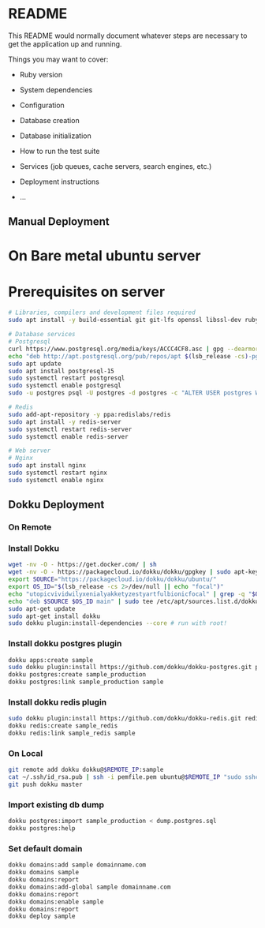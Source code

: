 # README

This README would normally document whatever steps are necessary to get the
application up and running.

Things you may want to cover:

* Ruby version

* System dependencies

* Configuration

* Database creation

* Database initialization

* How to run the test suite

* Services (job queues, cache servers, search engines, etc.)

* Deployment instructions

* ...

## Manual Deployment

# On Bare metal ubuntu server

# Prerequisites on server

```bash
# Libraries, compilers and development files required
sudo apt install -y build-essential git git-lfs openssl libssl-dev ruby ruby-build libmysqlclient-dev libpq-dev libvips42 libxml2-dev curl ca-certificates gnupg libyaml-dev libffi-dev libreadline-dev

# Database services
# Postgresql
curl https://www.postgresql.org/media/keys/ACCC4CF8.asc | gpg --dearmor | sudo tee /etc/apt/trusted.gpg.d/apt.postgresql.org.gpg >/dev/null
echo "deb http://apt.postgresql.org/pub/repos/apt $(lsb_release -cs)-pgdg main" | sudo tee /etc/apt/sources.list.d/pgdg.list
sudo apt update
sudo apt install postgresql-15
sudo systemctl restart postgresql
sudo systemctl enable postgresql
sudo -u postgres psql -U postgres -d postgres -c "ALTER USER postgres WITH PASSWORD '$password';"

# Redis
sudo add-apt-repository -y ppa:redislabs/redis
sudo apt install -y redis-server
sudo systemctl restart redis-server
sudo systemctl enable redis-server

# Web server
# Nginx
sudo apt install nginx
sudo systemctl restart nginx
sudo systemctl enable nginx
```


## Dokku Deployment

### On Remote

### Install Dokku

```bash
wget -nv -O - https://get.docker.com/ | sh
wget -nv -O - https://packagecloud.io/dokku/dokku/gpgkey | sudo apt-key add -
export SOURCE="https://packagecloud.io/dokku/dokku/ubuntu/"
export OS_ID="$(lsb_release -cs 2>/dev/null || echo "focal")"
echo "utopicvividwilyxenialyakketyzestyartfulbionicfocal" | grep -q "$OS_ID" || OS_ID="focal"
echo "deb $SOURCE $OS_ID main" | sudo tee /etc/apt/sources.list.d/dokku.list
sudo apt-get update
sudo apt-get install dokku
sudo dokku plugin:install-dependencies --core # run with root!
```

### Install dokku postgres plugin

```bash
dokku apps:create sample
sudo dokku plugin:install https://github.com/dokku/dokku-postgres.git postgres
dokku postgres:create sample_production
dokku postgres:link sample_production sample
```

### Install dokku redis plugin
```bash
sudo dokku plugin:install https://github.com/dokku/dokku-redis.git redis
dokku redis:create sample_redis
dokku redis:link sample_redis sample
```

### On Local

```bash
git remote add dokku dokku@$REMOTE_IP:sample
cat ~/.ssh/id_rsa.pub | ssh -i pemfile.pem ubuntu@$REMOTE_IP "sudo sshcommand acl-add dokku dokku"
git push dokku master
```
### Import existing db dump

```bash
dokku postgres:import sample_production < dump.postgres.sql
dokku postgres:help
```
### Set default domain

```bash
dokku domains:add sample domainname.com
dokku domains sample
dokku domains:report
dokku domains:add-global sample domainname.com
dokku domains:report
dokku domains:enable sample
dokku domains:report
dokku deploy sample
```

